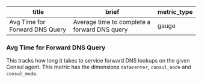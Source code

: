 title | brief | metric_type
------|-------|------------
Avg Time for Forward DNS Query | Average time to complete a forward DNS query | gauge

### Avg Time for Forward DNS Query 
This tracks how long it takes to service forward DNS lookups on the given Consul agent. This metric has the dimensions `datacenter`, `consul_node` and `consul_mode`.